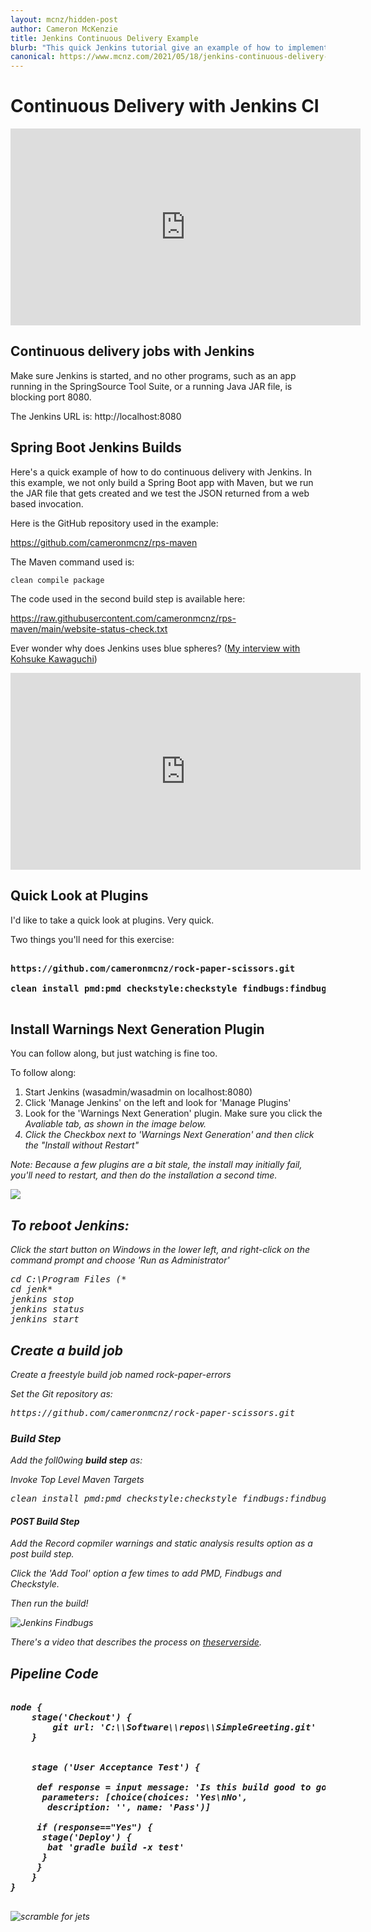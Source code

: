 ```yaml
---
layout: mcnz/hidden-post
author: Cameron McKenzie
title: Jenkins Continuous Delivery Example
blurb: "This quick Jenkins tutorial give an example of how to implement continuous delivery with the popular JenkinsCI CI/CD tool."
canonical: https://www.mcnz.com/2021/05/18/jenkins-continuous-delivery-tutorial.html
---
```


# Continuous Delivery with Jenkins CI

<iframe width="560" height="315" src="https://www.youtube.com/embed/Mas5HjFHwvo" frameborder="0" allow="accelerometer; autoplay; clipboard-write; encrypted-media; gyroscope; picture-in-picture" allowfullscreen></iframe>

## Continuous delivery jobs with Jenkins

Make sure Jenkins is started, and no other programs, such as an app running in the SpringSource Tool Suite, or a running Java JAR file, is blocking port 8080.

The Jenkins URL is: http://localhost:8080

## Spring Boot Jenkins Builds

Here's a quick example of how to do continuous delivery with Jenkins. In this example, we not only build a Spring Boot app with Maven, but we run the JAR file that gets created and we test the JSON returned from a web based invocation.

Here is the GitHub repository used in the example:

https://github.com/cameronmcnz/rps-maven

The Maven command used is:

<pre><code>clean compile package</code></pre>

The code used in the second build step is available here:

https://raw.githubusercontent.com/cameronmcnz/rps-maven/main/website-status-check.txt

Ever wonder why does Jenkins uses blue spheres? ([My interview with Kohsuke Kawaguchi](https://www.theserverside.com/video/Jenkins-creator-explains-why-a-successful-build-job-is-blue))


<iframe width="560" height="315" src="https://www.youtube.com/embed/BiIuR4aQK9A" frameborder="0" allow="accelerometer; autoplay; clipboard-write; encrypted-media; gyroscope; picture-in-picture" allowfullscreen></iframe>

## Quick Look at Plugins

I'd like to take a quick look at plugins. Very quick.

Two things you'll need for this exercise:

<pre>
<b>
https://github.com/cameronmcnz/rock-paper-scissors.git

clean install pmd:pmd checkstyle:checkstyle findbugs:findbugs
</b>
</pre>

## Install Warnings Next Generation Plugin

You can follow along, but just watching is fine too.

To follow along:

1. Start Jenkins (wasadmin/wasadmin on localhost:8080)
2. Click 'Manage Jenkins' on the left and look for 'Manage Plugins'
3. Look for the 'Warnings Next Generation' plugin. Make sure you click the <em>Avaliable<em> tab, as shown in the image below.
4. Click the Checkbox next to 'Warnings Next Generation' and then click the "Install without Restart"
    
Note: Because a few plugins are a bit stale, the install may initially fail, you'll need to restart, and then do the installation a second time.

<img src="https://itknowledgeexchange.techtarget.com/coffee-talk/files/2020/12/jenkins-warnings-plugin.jpg" class="img-fluid">

## To reboot Jenkins:

Click the start button on Windows in the lower left, and right-click on the command prompt and choose 'Run as Administrator'

<pre>
cd C:\Program Files (*
cd jenk*
jenkins stop
jenkins status
jenkins start
</pre>

## Create a build job

Create a freestyle build job named rock-paper-errors

Set the Git repository as: 
<pre>
https://github.com/cameronmcnz/rock-paper-scissors.git
</pre>

### Build Step

Add the foll0wing <strong>build step</strong> as:

<em>Invoke Top Level Maven Targets</em>
<pre>
clean install pmd:pmd checkstyle:checkstyle findbugs:findbugs
</pre>
  
#### POST Build Step

Add the <em>Record copmiler warnings and static analysis results<em> option as a post build step.
    
Click the 'Add Tool' option a few times to add PMD, Findbugs and Checkstyle.

Then run the build!

<img src="https://itknowledgeexchange.techtarget.com/coffee-talk/files/2020/12/Jenkins-Checkstyle-plugin.jpg" alt="Jenkins Findbugs"/>

There's a video that describes the process on [theserverside](https://www.theserverside.com/blog/Coffee-Talk-Java-News-Stories-and-Opinions/Jenkins-Warnings-Plugin-CheckStyle-FindBugs-PMD-Example-Tutorial).



## Pipeline Code

<pre>
<b>
node {
    stage('Checkout') {
        git url: 'C:\\Software\\repos\\SimpleGreeting.git'
    }
    
    
    stage ('User Acceptance Test') {
    
     def response = input message: 'Is this build good to go?',
      parameters: [choice(choices: 'Yes\nNo',
       description: '', name: 'Pass')]
     
     if (response=="Yes") {
      stage('Deploy') {
       bat 'gradle build -x test'
      } 
     }
    }
}
</b>
</pre>








<img src="https://upload.wikimedia.org/wikipedia/commons/f/f1/Pilot_seen_running_to_fighter.jpg" alt="scramble for jets" class="img-fluid"/>


